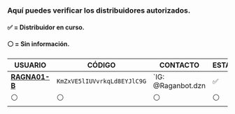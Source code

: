 ### Aquí puedes verificar los distribuidores autorizados.
#### ✅ = Distribuidor en curso.
#### ⚪ = Sin información.
 
| USUARIO          |   CÓDIGO                | CONTACTO    | ESTADO
| ------------     | ------------            | ------------| ------------
| [**RAGNA01-B**](https://github.com/Ragnabot.dzn)        | `KmZxVE5lIUVvrkqLd8EYJlC9G` | `IG: @Raganbot.dzn | ✅
| ⚪        | ⚪               |  ⚪ | ⚪

